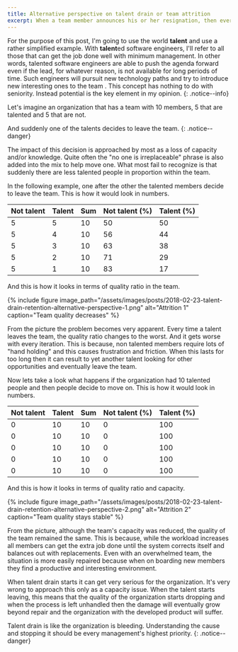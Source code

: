 ```yaml
---
title: Alternative perspective on talent drain or team attrition
excerpt: When a team member announces his or her resignation, then everyone is focusing on the loss of capacity and knowledge. Lost of quality in the team is the most dangerous as it is not immediately detected and has a longer term impact.
---
```


For the purpose of this post, I'm going to use the world **talent** and use a rather simplified example. 
With **talent**ed software engineers, I'll refer to all those that can get the job done well with minimum management. In other words, talented software engineers are able to push the agenda forward even if the lead, for whatever reason, is not available for long periods of time. Such engineers will pursuit new technology paths and try to introduce new interesting ones to the team . This concept has nothing to do with seniority. Instead potential is the key element in my opinion.
{: .notice--info}

Let's imagine an organization that has a team with 10 members, 5 that are talented and 5 that are not. 

And suddenly one of the talents decides to leave the team. 
{: .notice--danger}

The impact of this decision is approached by most as a loss of capacity and/or knowledge. Quite often the "no one is irreplaceable" phrase is also added into the mix to help move one. What most fail to recognize is that suddenly there are less talented people in proportion within the team. 

In the following example, one after the other the talented members decide to leave the team. This is how it would look in numbers.

| Not talent | Talent | Sum | Not talent (%) | Talent (%) |
| ---------- | -------| --- | -------------- | ---------- |
| 5 | 5 | 10 | 50 | 50 |
| 5	| 4	| 10 | 56 | 44 |
| 5	| 3	| 10 | 63 | 38 |
| 5	| 2	| 10 | 71 | 29 |
| 5	| 1	| 10 | 83 | 17 |

And this is how it looks in terms of quality ratio in the team.

{% include figure image_path="/assets/images/posts/2018-02-23-talent-drain-retention-alternative-perspective-1.png" alt="Attrition 1" caption="Team quality decreases" %}

From the picture the problem becomes very apparent. Every time a talent leaves the team, the quality ratio changes to the worst. And it gets worse with every iteration. This is because, non talented members require lots of "hand holding" and this causes frustration and friction. When this lasts for too long then it can result to yet another talent looking for other opportunities and eventually leave the team.

Now lets take a look what happens if the organization had 10 talented people and then people decide to move on. This is how it would look in numbers.

| Not talent | Talent | Sum | Not talent (%) | Talent (%) |
| ---------- | -------| --- | -------------- | ---------- |
| 0 | 10 | 10 | 0 | 100 |
| 0	| 10 | 10 | 0 | 100 |
| 0	| 10 | 10 | 0 | 100 |
| 0	| 10 | 10 | 0 | 100 |
| 0	| 10 | 10 | 0 | 100 |

And this is how it looks in terms of quality ratio and capacity.

{% include figure image_path="/assets/images/posts/2018-02-23-talent-drain-retention-alternative-perspective-2.png" alt="Attrition 2" caption="Team quality stays stable" %}

From the picture, although the team's capacity was reduced, the quality of the team remained the same. This is because, while the workload increases all members can get the extra job done until the system corrects itself and balances out with replacements. Even with an overwhelmed team, the situation is more easily repaired because when on boarding new members they find a productive and interesting environment.

When talent drain starts it can get very serious for the organization. It's very wrong to approach this only as a capacity issue. When the talent starts leaving, this means that the quality of the organization starts dropping and when the process is left unhandled then the damage will eventually grow beyond repair and the organization with the developed product will suffer.

Talent drain is like the organization is bleeding. Understanding the cause and stopping it should be every management's highest priority.
{: .notice--danger}
